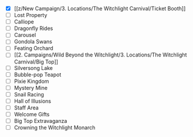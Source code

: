 - [x] [[z/New Campaign/3. Locations/The Witchlight Carnival/Ticket Booth]]
- [ ] Lost Property
- [ ] Calliope
- [ ] Dragonfly Rides
- [ ] Carousel
- [ ] Gondola Swans 
- [ ] Feating Orchard 
- [ ] [[2. Campaigns/Wild Beyond the Witchlight/3. Locations/The Witchlight Carnival/Big Top]]
- [ ] Silversong Lake 
- [ ] Bubble-pop Teapot 
- [ ] Pixie Kingdom
- [ ] Mystery Mine 
- [ ] Snail Racing 
- [ ] Hall of Illusions 
- [ ] Staff Area 
- [ ] Welcome Gifts 
- [ ] Big Top Extravaganza
- [ ] Crowning the Witchlight Monarch 